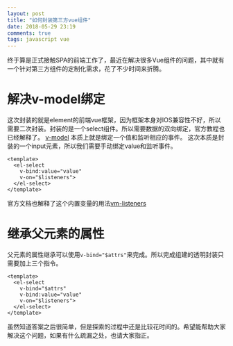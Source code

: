 ```yaml
---
layout: post
title: "如何封装第三方vue组件"
date: 2018-05-29 23:19
comments: true
tags: javascript vue
---
```


终于算是正式接触SPA的前端工作了，最近在解决很多Vue组件的问题，其中就有一个针对第三方组件的定制化需求，花了不少时间来折腾。

# 解决v-model绑定

这次封装的就是element的前端vue框架，因为框架本身对IOS兼容性不好，所以需要二次封装。封装的是一个select组件。所以需要数据的双向绑定，官方教程也已经解释了。
[v-model](https://vuejs.org/v2/guide/components-custom-events.html#Customizing-Component-v-model) 本质上就是绑定一个值和监听相应的事件。
这次本质是封装的一个input元素，所以我们需要手动绑定value和监听事件。

    <template>
      <el-select
        v-bind:value="value"
        v-on="$listeners">
      </el-select>
    </template>

官方文档也解释了这个内置变量的用法[vm-listeners](https://vuejs.org/v2/api/#vm-listeners)

# 继承父元素的属性

父元素的属性继承可以使用`v-bind="$attrs"`来完成。所以完成组建的透明封装只需要加上三个指令。

    <template>
      <el-select
        v-bind="$attrs"
        v-bind:value="value"
        v-on="$listeners">
      </el-select>
    </template>


虽然知道答案之后很简单，但是探索的过程中还是比较花时间的。希望能帮助大家解决这个问题，如果有什么疏漏之处，也请大家指正。
